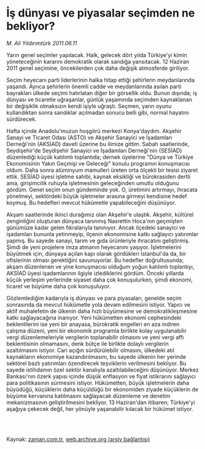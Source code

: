 # İş dünyası ve piyasalar seçimden ne bekliyor?

*M. Ali Yıldırımtürk 2011.06.11*

<td class="columnist-detail">
<p>Yarın genel seçimler yapılacak. Halk, gelecek dört yılda Türkiye'yi kimin yöneteceğinin kararını demokratik olarak sandığa yansıtacak. 12 Haziran 2011 genel seçimine, öncekilerden çok daha değişik atmosferde giriliyor.</p>
<p>
<div id="haberMetinDiv">
<p>Seçim heyecanı parti liderlerinin halka hitap ettiği şehirlerin meydanlarında yaşandı. Ayrıca şehirlerin önemli cadde ve meydanlarında asılan parti bayrakları ülkede seçimi hatırlatan diğer bir görsellik oldu. Bunun dışında; iş dünyası ve ticaretle uğraşanlar, günlük yaşamında seçimden kaynaklanan bir değişiklik olmaksızın kendi işiyle uğraştı. Seçmen, yarın oyunu kullandıktan sonra sandıklar açılmadan sonucu belli gibi, normal hayatını sürdürecek.
<p>Hafta içinde Anadolu'muzun hoşgörü merkezi Konya'daydım. Akşehir Sanayi ve Ticaret Odası (ASTO) ve Akşehir Sanayici ve İşadamları Derneği'nin (AKSİAD) daveti üzerine bu ilimize gittim. Sabah saatlerinde, Seydişehir'de Seydişehir Sanayici ve İşadamları Derneği'nin (SESİAD) düzenlediği küçük katılımlı toplantıda; dernek üyelerine "Dünya ve Türkiye Ekonomisinin Yakın Geçmişi ve Geleceği" konulu programın konuşmacısı oldum. Daha sonra alüminyum mamulleri üreten orta ölçekli bir tesisi ziyaret ettik. SESİAD üyesi işletme sahibi, kaynak eksikliği ve bürokrasiden dertli ama, girişimcilik ruhuyla işletmesinin geleceğinden umutlu olduğunu gördüm. Genel seçim onun gündeminde yok. O, üretimini artırmayı, ihracata yönelmeyi, sektördeki büyük işletmeler arasına girmeyi kendisine hedef koymuş. Bu hedefleri mevcut hükümetle yapabileceğini düşünüyor.
<p>Akşam saatlerinde ikinci durağımız olan Akşehir'e ulaştık. Akşehir, kültürel zenginliğini oluşturan dünyaca tanınmış Nasrettin Hoca'nın geçmişten günümüze kadar gelen fıkralarıyla tanınıyor. Ancak ilçedeki sanayici ve işadamları bununla yetinmeyip, ilçenin ekonomisine katkı sağlayıcı yatırımlar yapmış. Bu sayede sanayi, tarım ve gıda ürünleriyle ihracatını geliştirmiş. Şimdi de yeni projelere imza atmanın heyecanını yaşıyor. İşletmelerini büyütmek için, dünyaya açılan kapı olarak gördükleri İstanbul'da da, bir ofislerinin olması gerektiğini savunuyorlar. Bu hedefler doğrultusunda; akşam düzenlenen ve yine konuşmacısı olduğum yoğun katılımlı toplantıyı, AKSİAD üyesi işadamlarının ilgiyle izlediklerini gördüm. Önceki yıllarda küçük yerleşim yerlerinde siyaset daha çok konuşulurken, şimdi ekonomi, ticaret ve büyüme daha çok konuşuluyor.
<p>Gözlemlediğim kadarıyla iş dünyası ve para piyasaları, genelde seçim sonrasında da mevcut hükümetle yola devam edilmesini istiyor. Yapıcı ve aktif muhalefetin de ülkenin daha hızlı büyümesine ve demokratikleşmesine katkı sağlayacağına inanıyor. Yeni hükümetten ekonomi cephesindeki beklentilerini ise yeni bir anayasa, bürokratik engelleri en aza indiren çalışma düzeni, yeni bir ekonomik programla birlikte kolay uygulanabilir vergi düzenlemeleriyle vergilerin toplanabilir olmasını ve yeni vergi affı beklentisinin olmamasını, denk bütçe ile birlikte dolaylı vergilerin azaltılmasını istiyor. Cari açığın sürdürülebilir olmasını, ülkedeki atıl kaynakların ekonomiye kazandırılmasını, bu sayede ülkenin her yerinde sektörel bazlı yatırımları özendirecek teşviklerin verilmesini bekliyor. Bu sayede istihdamın özel sektör kanalıyla azaltılabileceğini düşünüyor. Merkez Bankası'nın özerk yapısı içinde düşük enflasyon ve fiyat istikrarını sağlayıcı para politikasının sürmesini istiyor. Hükümetten, büyük işletmelerin daha büyüdüğü, küçüklerin daha küçüldüğü bir ekonomiden ziyade küçüklerin de büyüme kervanına katılmasını sağlayacak düzenleme ve denetim mekanizmasının geliştirilmesini bekliyor. 13 Haziran'dan itibaren; Türkiye'yi aşağıya çekecek değil, her yönüyle yaşanabilir kılacak bir hükümet istiyor. </p></p></p></p></div>
</p>


<p><br>
		 </br></p></td>

Kaynak: [zaman.com.tr](http://zaman.com.tr/yazar.do?yazino=1145459), [web.archive.org (arşiv bağlantısı)](http://web.archive.org/web/20110629064057/http://www.zaman.com.tr:80/yazar.do?yazino=1145459)
